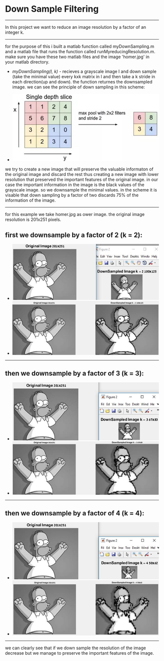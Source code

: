
# Down Sample Filtering #
----
In this project we want to reduce an image resolution by a factor of an integer k.

----
for the purpose of this i built a matlab function called myDownSampling.m and a matlab file that runs the function called runMyreducingResolution.m. make sure you have these two matlab files and the image 'homer.jpg' in your matlab directory.

* *myDownSampling(I, k)* - recieves a grayscale image I and down sample (take the minimal value) every kxk matrix in I and then take a k stride in each direction(up and down). the function returnes the downsampled image.
we can see the principle of down sampling in this scheme:

* ![picture alt](https://github.com/amitsason/Digital-Image-Processing/blob/master/Down%20Sampling/images/scheme.JPG)

we try to create a new image that will preserve the valuable informaton of the original image and discard the rest thus creating a new image with lower resolution that preserved the important features of the original image. in our case the important information in the image is the black values of the grayscale image. so we downsample the minimal values.
in the scheme it is visable that down sampling by a factor of two discards 75% of the information of the image.

----
for this example we take homer.jpg as ower image.
the original image resolution is 201x251 pixels. 
## first we downsample by a factor of 2 (k = 2): ##

* ![picture alt](https://github.com/amitsason/Digital-Image-Processing/blob/master/Down%20Sampling/images/originalanddownk2.JPG)
* ![picture alt](https://github.com/amitsason/Digital-Image-Processing/blob/master/Down%20Sampling/images/originalvsdownk2.JPG)

----
## then we downsample by a factor of 3 (k = 3): ##

* ![picture alt](https://github.com/amitsason/Digital-Image-Processing/blob/master/Down%20Sampling/images/originalanddownk3.JPG)
* ![picture alt](https://github.com/amitsason/Digital-Image-Processing/blob/master/Down%20Sampling/images/originalvsdownk3.JPG)
----
## then we downsample by a factor of 4 (k = 4): ##

* ![picture alt](https://github.com/amitsason/Digital-Image-Processing/blob/master/Down%20Sampling/images/originalanddownk4.JPG)
* ![picture alt](https://github.com/amitsason/Digital-Image-Processing/blob/master/Down%20Sampling/images/originalvsdownk4.JPG)
----


we can clearly see that if we down sample the resolution of the image decrease but we manage to preserve the important features of the image.



